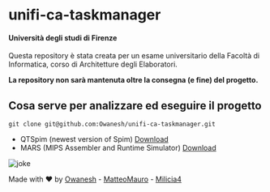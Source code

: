 # unifi-ca-taskmanager
#### Università degli studi di Firenze

Questa repository è stata creata per un esame universitario della Facoltà di Informatica, corso di Architetture degli Elaboratori.


**La repository non sarà mantenuta oltre la consegna (e fine) del progetto.**

## Cosa serve per analizzare ed eseguire il progetto

    git clone git@github.com:Owanesh/unifi-ca-taskmanager.git



- QTSpim (newest version of Spim) [Download](http://spimsimulator.sourceforge.net/)
- MARS (MIPS Assembler and Runtime Simulator) [Download](http://courses.missouristate.edu/KenVollmar/mars/)


![joke](https://media.giphy.com/media/g79am6uuZJKSc/giphy.gif)

Made with ❤️ by [Owanesh](https://github.com/Owanesh
) - [MatteoMauro](https://github.com/MatteoMauro) - [Milicia4](https://github.com/Milicia4)


